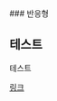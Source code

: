 <link rel="stylesheet" type="text/css" href="/css/test.css" />
### 반응형
<h2>테스트</h2>
<p>테스트</p>
<a href="http://www.naver.com">링크</a>
